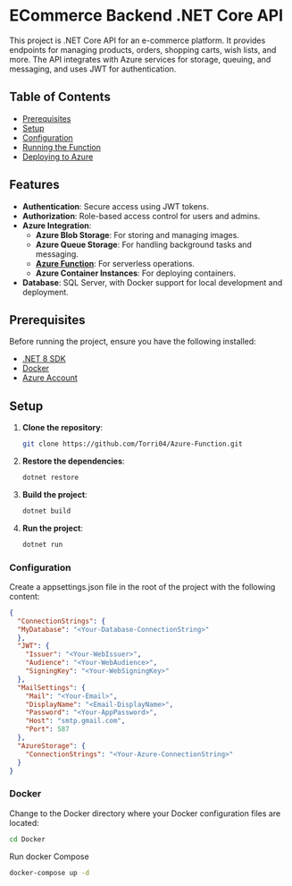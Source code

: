 # ECommerce Backend .NET Core API

This project is .NET Core API for an e-commerce platform. It provides endpoints for managing products, orders, shopping carts, wish lists, and more. The API integrates with Azure services for storage, queuing, and messaging, and uses JWT for authentication. 

## Table of Contents
- [Prerequisites](#prerequisites)
- [Setup](#setup)
- [Configuration](#configuration)
- [Running the Function](#running-the-function)
- [Deploying to Azure](#deploying-to-azure)

## Features

- **Authentication**: Secure access using JWT tokens.
- **Authorization**: Role-based access control for users and admins.
- **Azure Integration**:
  - **Azure Blob Storage**: For storing and managing images.
  - **Azure Queue Storage**: For handling background tasks and messaging.
  - **[Azure Function](https://github.com/Torri04/Azure-Function/edit/master/README.md)**: For serverless operations. 
  - **Azure Container Instances**: For deploying containers.
- **Database**: SQL Server, with Docker support for local development and deployment.

## Prerequisites

Before running the project, ensure you have the following installed:

- [.NET 8 SDK](https://dotnet.microsoft.com/download/dotnet/8.0)
- [Docker](https://www.docker.com/products/docker-desktop)
- [Azure Account](https://azure.microsoft.com/en-us/free/)


## Setup

1. **Clone the repository**:
    ```bash
    git clone https://github.com/Torri04/Azure-Function.git
    ```

2. **Restore the dependencies**:
    ```bash
    dotnet restore
    ```

3. **Build the project**:
    ```bash
    dotnet build
    ```
4. **Run the project**:
    ```bash
    dotnet run
    ```

### **Configuration**
   
Create a appsettings.json file in the root of the project with the following content:

```json
{
  "ConnectionStrings": {
  "MyDatabase": "<Your-Database-ConnectionString>"
  },
  "JWT": {
    "Issuer": "<Your-WebIssuer>",
    "Audience": "<Your-WebAudience>",
    "SigningKey": "<Your-WebSigningKey>"
  },
  "MailSettings": {
    "Mail": "<Your-Email>",
    "DisplayName": "<Email-DisplayName>",
    "Password": "<Your-AppPassword>",
    "Host": "smtp.gmail.com",
    "Port": 587
  },
  "AzureStorage": {
    "ConnectionStrings": "<Your-Azure-ConnectionString>"
  }
}
```

### **Docker**

Change to the Docker directory where your Docker configuration files are located:

```bash
cd Docker
```

Run docker Compose

```bash
docker-compose up -d
```


 
